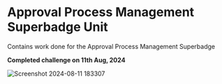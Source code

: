 # Approval Process Management Superbadge Unit

Contains work done for the Approval Process Management Superbadge

**Completed challenge on 11th Aug, 2024**

![Screenshot 2024-08-11 183307](https://github.com/user-attachments/assets/28501e1d-725b-4b76-bc2b-2f4146e02e72)
